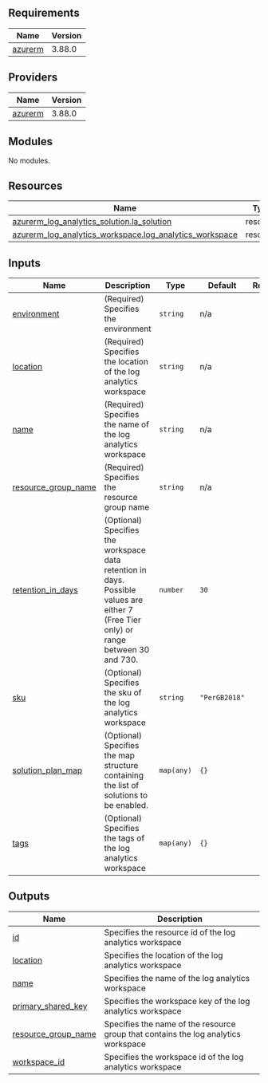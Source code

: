 <!-- BEGIN_TF_DOCS -->
## Requirements

| Name | Version |
|------|---------|
| <a name="requirement_azurerm"></a> [azurerm](#requirement\_azurerm) | 3.88.0 |

## Providers

| Name | Version |
|------|---------|
| <a name="provider_azurerm"></a> [azurerm](#provider\_azurerm) | 3.88.0 |

## Modules

No modules.

## Resources

| Name | Type |
|------|------|
| [azurerm_log_analytics_solution.la_solution](https://registry.terraform.io/providers/hashicorp/azurerm/3.88.0/docs/resources/log_analytics_solution) | resource |
| [azurerm_log_analytics_workspace.log_analytics_workspace](https://registry.terraform.io/providers/hashicorp/azurerm/3.88.0/docs/resources/log_analytics_workspace) | resource |

## Inputs

| Name | Description | Type | Default | Required |
|------|-------------|------|---------|:--------:|
| <a name="input_environment"></a> [environment](#input\_environment) | (Required) Specifies the environment | `string` | n/a | yes |
| <a name="input_location"></a> [location](#input\_location) | (Required) Specifies the location of the log analytics workspace | `string` | n/a | yes |
| <a name="input_name"></a> [name](#input\_name) | (Required) Specifies the name of the log analytics workspace | `string` | n/a | yes |
| <a name="input_resource_group_name"></a> [resource\_group\_name](#input\_resource\_group\_name) | (Required) Specifies the resource group name | `string` | n/a | yes |
| <a name="input_retention_in_days"></a> [retention\_in\_days](#input\_retention\_in\_days) | (Optional) Specifies the workspace data retention in days. Possible values are either 7 (Free Tier only) or range between 30 and 730. | `number` | `30` | no |
| <a name="input_sku"></a> [sku](#input\_sku) | (Optional) Specifies the sku of the log analytics workspace | `string` | `"PerGB2018"` | no |
| <a name="input_solution_plan_map"></a> [solution\_plan\_map](#input\_solution\_plan\_map) | (Optional) Specifies the map structure containing the list of solutions to be enabled. | `map(any)` | `{}` | no |
| <a name="input_tags"></a> [tags](#input\_tags) | (Optional) Specifies the tags of the log analytics workspace | `map(any)` | `{}` | no |

## Outputs

| Name | Description |
|------|-------------|
| <a name="output_id"></a> [id](#output\_id) | Specifies the resource id of the log analytics workspace |
| <a name="output_location"></a> [location](#output\_location) | Specifies the location of the log analytics workspace |
| <a name="output_name"></a> [name](#output\_name) | Specifies the name of the log analytics workspace |
| <a name="output_primary_shared_key"></a> [primary\_shared\_key](#output\_primary\_shared\_key) | Specifies the workspace key of the log analytics workspace |
| <a name="output_resource_group_name"></a> [resource\_group\_name](#output\_resource\_group\_name) | Specifies the name of the resource group that contains the log analytics workspace |
| <a name="output_workspace_id"></a> [workspace\_id](#output\_workspace\_id) | Specifies the workspace id of the log analytics workspace |
<!-- END_TF_DOCS -->